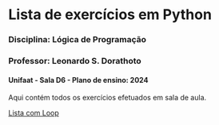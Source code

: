 # Lista de exercícios em Python

### Disciplina: Lógica de Programação
### Professor: Leonardo S. Dorathoto
#### Unifaat -  Sala D6 - Plano de ensino: 2024

Aqui contém todos os exercícios efetuados em sala de aula.

[Lista com Loop](/Lista_Loop/README.md)
